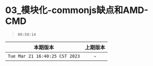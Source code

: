 # 03_模块化-commonjs缺点和AMD-CMD

> `00:50:14`

|本期版本|上期版本
|:---:|:---:
`Tue Mar 21 16:40:25 CST 2023` | -